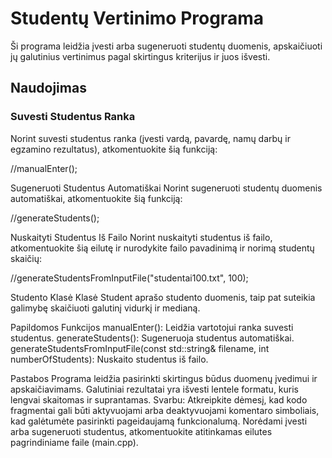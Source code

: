 # Studentų Vertinimo Programa

Ši programa leidžia įvesti arba sugeneruoti studentų duomenis, apskaičiuoti jų galutinius vertinimus pagal skirtingus kriterijus ir juos išvesti.

## Naudojimas

### Suvesti Studentus Ranka

Norint suvesti studentus ranka (įvesti vardą, pavardę, namų darbų ir egzamino rezultatus), atkomentuokite šią funkciją:

//manualEnter();

Sugeneruoti Studentus Automatiškai
Norint sugeneruoti studentų duomenis automatiškai, atkomentuokite šią funkciją:

//generateStudents();

Nuskaityti Studentus Iš Failo
Norint nuskaityti studentus iš failo, atkomentuokite šią eilutę ir nurodykite failo pavadinimą ir norimą studentų skaičių:

//generateStudentsFromInputFile("studentai100.txt", 100);

Studento Klasė
Klasė Student aprašo studento duomenis, taip pat suteikia galimybę skaičiuoti galutinį vidurkį ir medianą.

Papildomos Funkcijos
manualEnter(): Leidžia vartotojui ranka suvesti studentus.
generateStudents(): Sugeneruoja studentus automatiškai.
generateStudentsFromInputFile(const std::string& filename, int numberOfStudents): Nuskaito studentus iš failo.

Pastabos
Programa leidžia pasirinkti skirtingus būdus duomenų įvedimui ir apskaičiavimams.
Galutiniai rezultatai yra išvesti lentele formatu, kuris lengvai skaitomas ir suprantamas.
Svarbu: Atkreipkite dėmesį, kad kodo fragmentai gali būti aktyvuojami arba deaktyvuojami komentaro simboliais, kad galėtumėte pasirinkti pageidaujamą funkcionalumą. Norėdami įvesti arba sugeneruoti studentus, atkomentuokite atitinkamas eilutes pagrindiniame faile (main.cpp).
